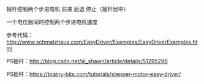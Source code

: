 摇杆控制两个步进电机
  前进
  后退
  停止（摇杆居中）

一个电位器同时控制两个步进电机速度

参考代码：http://www.schmalzhaus.com/EasyDriver/Examples/EasyDriverExamples.html

PS摇杆：http://blog.csdn.net/al_shawn/article/details/51295296

PS摇杆：https://brainy-bits.com/tutorials/stepper-motor-easy-driver/
